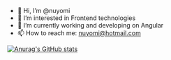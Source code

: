 - 👋 Hi, I’m @nuyomi
- 👀 I’m interested in Frontend technologies
- 🌱 I’m currently working and developing on Angular
- 📫 How to reach me: nuyomi@hotmail.com

<!---
nuyomi/nuyomi is a ✨ special ✨ repository because its `README.md` (this file) appears on your GitHub profile.
You can click the Preview link to take a look at your changes.
--->
[![Anurag's GitHub stats](https://github-readme-stats.vercel.app/api?username=nuyomi)](https://github.com/nuyomi/nuyomi)
